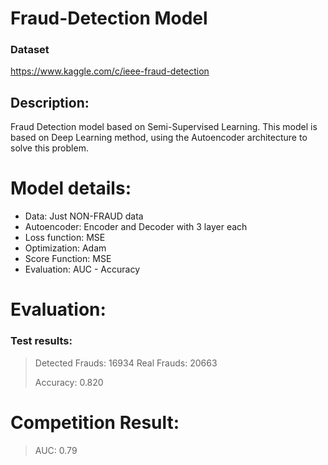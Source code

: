 # Fraud-Detection Model

### Dataset
https://www.kaggle.com/c/ieee-fraud-detection

## Description: 
Fraud Detection model based on Semi-Supervised Learning. This model is based on Deep Learning method, using the Autoencoder architecture to solve this problem. 

# Model details:
  - Data: Just NON-FRAUD data
  - Autoencoder: Encoder and Decoder with 3 layer each
  - Loss function: MSE
  - Optimization: Adam
  - Score Function: MSE
  - Evaluation: AUC - Accuracy
  
# Evaluation:
### Test results:
> Detected Frauds:           16934
> Real Frauds:               20663
>
> Accuracy: 0.820

# Competition Result:
> AUC: 0.79
